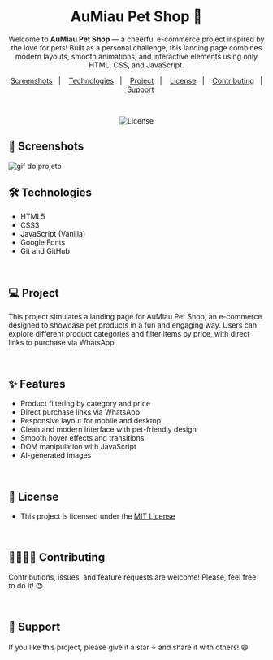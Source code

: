 <h1 align="center"> AuMiau Pet Shop 🐾 </h1> 

<p align="center">
    Welcome to <strong>AuMiau Pet Shop</strong> — a cheerful e-commerce project inspired by the love for pets! Built as a personal challenge, this landing page combines modern layouts, smooth animations, and interactive elements using only HTML, CSS, and JavaScript.
</p>

<p align="center">  
  <a href="#-screenshots">Screenshots</a>&nbsp;&nbsp;&nbsp;|&nbsp;&nbsp;&nbsp;
  <a href="#-technologies">Technologies</a>&nbsp;&nbsp;&nbsp;|&nbsp;&nbsp;&nbsp;
  <a href="#-project">Project</a>&nbsp;&nbsp;&nbsp;|&nbsp;&nbsp;&nbsp;
  <a href="#-license">License</a>&nbsp;&nbsp;&nbsp;|&nbsp;&nbsp;&nbsp;
  <a href="#-contributing">Contributing</a>&nbsp;&nbsp;&nbsp;|&nbsp;&nbsp;&nbsp;
  <a href="#support">Support</a>  
</p>

<br>

<p align="center">
  <img alt="License" src="https://img.shields.io/static/v1?label=license&message=MIT&color=c920c9&labelColor=000000">
</p>

## 📸 Screenshots

<img src=".github/gif-do-projeto.gif" alt="gif do projeto">

<br>

## 🛠 Technologies

- HTML5  
- CSS3  
- JavaScript (Vanilla)  
- Google Fonts   
- Git and GitHub

<br>

## 💻 Project

This project simulates a landing page for AuMiau Pet Shop, an e-commerce designed to showcase pet products in a fun and engaging way. Users can explore different product categories and filter items by price, with direct links to purchase via WhatsApp.

<br>

## ✨ Features

* Product filtering by category and price
* Direct purchase links via WhatsApp
* Responsive layout for mobile and desktop
* Clean and modern interface with pet-friendly design
* Smooth hover effects and transitions
* DOM manipulation with JavaScript
* AI-generated images

<br>

## 📜 License

* This project is licensed under the [MIT License](https://choosealicense.com/licenses/mit/)

<br>

## 🫱🏻‍🫲🏻 Contributing
<p> Contributions, issues, and feature requests are welcome! Please, feel free to do it! 😉 </p>

<br>

## 🌟 Support
<p> If you like this project, please give it a star ⭐ and share it with others! 😄 </p>
